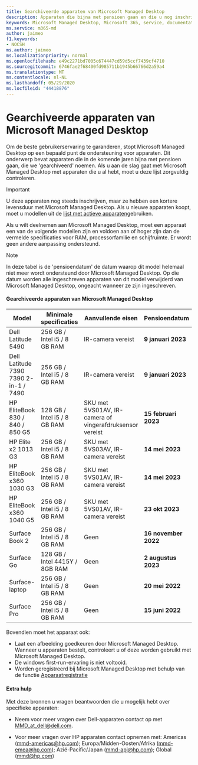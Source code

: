 ```yaml
---
title: Gearchiveerde apparaten van Microsoft Managed Desktop
description: Apparaten die bijna met pensioen gaan en die u nog inschrijven, maar een verkorte levensduur hebben
keywords: Microsoft Managed Desktop, Microsoft 365, service, documentatie
ms.service: m365-md
author: jaimeo
f1.keywords:
- NOCSH
ms.author: jaimeo
ms.localizationpriority: normal
ms.openlocfilehash: e49c2271bd7005c674447cd59d5ccf7439cf4710
ms.sourcegitcommit: 6746fae2f68400fd985711b1945b66766d2a59a4
ms.translationtype: MT
ms.contentlocale: nl-NL
ms.lasthandoff: 05/29/2020
ms.locfileid: "44418876"
---
```

# <a name="microsoft-managed-desktop-archived-devices"></a>Gearchiveerde apparaten van Microsoft Managed Desktop

Om de beste gebruikerservaring te garanderen, stopt Microsoft Managed Desktop op een bepaald punt de ondersteuning voor apparaten. Dit onderwerp bevat apparaten die in de komende jaren bijna met pensioen gaan, die we 'gearchiveerd' noemen. Als u aan de slag gaat met Microsoft Managed Desktop met apparaten die u al hebt, moet u deze lijst zorgvuldig controleren.

>[!IMPORTANT]
>U deze apparaten nog steeds inschrijven, maar ze hebben een kortere levensduur met Microsoft Managed Desktop. Als u nieuwe apparaten koopt, moet u modellen uit de [lijst met actieve apparaten](./device-list.md)gebruiken.

<!-- Microsoft 365 E5; Device as a Service -->
<!-- Split from device & technologies topic. Destination topic for aka.ms/device-list  -->
Als u wilt deelnemen aan Microsoft Managed Desktop, moet een apparaat een van de volgende modellen zijn en voldoen aan of hoger zijn dan de vermelde specificaties voor RAM, processorfamilie en schijfruimte. Er wordt geen andere aanpassing ondersteund.



>[!NOTE]
>In deze tabel is de 'pensioendatum' de datum waarop dit model helemaal niet meer wordt ondersteund door Microsoft Managed Desktop. Op die datum worden alle ingeschreven apparaten van dit model verwijderd van Microsoft Managed Desktop, ongeacht wanneer ze zijn ingeschreven.

#### <a name="microsoft-managed-desktop-archived-devices"></a>Gearchiveerde apparaten van Microsoft Managed Desktop

| Model  | Minimale specificaties  | Aanvullende eisen  | Pensioendatum |
|---------|---------|---------|---------|
| Dell Latitude 5490| 256 GB / Intel i5 / 8 GB RAM | IR-camera vereist | **9 januari 2023** |
| Dell Latitude 7390 7390 2-in-1 / 7490 | 256 GB / Intel i5 / 8 GB RAM   | IR-camera vereist | **9 januari 2023** |
|HP EliteBook 830 / 840 / 850 G5| 128 GB / Intel i5 / 8 GB RAM | SKU met 5VS01AV, IR-camera of vingerafdruksensor vereist  | **15 februari 2023** |
|HP Elite x2 1013 G3| 256 GB / Intel i5 / 8 GB RAM | SKU met 5VS03AV, IR-camera vereist |**14 mei 2023** |
|HP EliteBook x360 1030 G3| 256 GB / Intel i5 / 8 GB RAM | SKU met 5VS01AV, IR-camera vereist |**14 mei 2023** |
|HP EliteBook x360 1040 G5| 256 GB / Intel i5 / 8 GB RAM | SKU met 5VS01AV, IR-camera vereist | **23 okt 2023** |
|Surface Book 2| 256 GB / Intel i5 / 8 GB RAM | Geen | **16 november 2022** |
|Surface Go| 128 GB / Intel 4415Y / 8GB RAM | Geen | **2 augustus 2023** |
|Surface-laptop| 256 GB / Intel i5 / 8 GB RAM | Geen | **20 mei 2022** |
|Surface Pro| 256 GB / Intel i5 / 8 GB RAM | Geen | **15 juni 2022** |


Bovendien moet het apparaat ook:

- Laat een afbeelding goedkeuren door Microsoft Managed Desktop. Wanneer u apparaten bestelt, controleert u of deze worden gebruikt met Microsoft Managed Desktop.
- De windows first-run-ervaring is niet voltooid.
- Worden geregistreerd bij Microsoft Managed Desktop met behulp van de functie [Apparaatregistratie](https://aka.ms/mmddrhelp)

#### <a name="additional-help"></a>Extra hulp

Met deze bronnen u vragen beantwoorden die u mogelijk hebt over specifieke apparaten:

- Neem voor meer vragen over Dell-apparaten contact op met [MMD_at_dell@dell.com](mailto:MMD_at_dell@dell.com).

- Voor meer vragen over HP apparaten contact opnemen met: Americas ([mmd-americas@hp.com](mailto:mmd-americas@hp.com)); Europa/Midden-Oosten/Afrika ([mmd-emea@hp.com](mailto:mmd-emea@hp.com)); Azië-Pacific/Japan ([mmd-apj@hp.com](mailto:mmd-apj@hp.com)); Global ([mmd@hp.com](mailto:mmd@hp.com))
